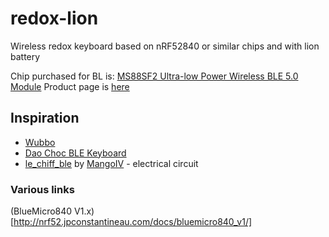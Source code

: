 # redox-lion
Wireless redox keyboard based on nRF52840 or similar chips and with lion battery

Chip purchased for BL is: [MS88SF2 Ultra-low Power Wireless BLE 5.0 Module](https://www.aliexpress.com/item/4000101935456.html)
Product page is [here](https://en.minewsemi.com/bluetooth-module/nrf52840ms88sf21)

## Inspiration
- [Wubbo](https://github.com/cacheworks/Wubbo)
- [Dao Choc BLE Keyboard](https://github.com/yumagulovrn/dao-choc-ble)
- [le_chiff_ble](https://github.com/MangoIV/le_chiff_ble) by [MangoIV](https://github.com/MangoIV) - electrical circuit

### Various links
(BlueMicro840 V1.x)[http://nrf52.jpconstantineau.com/docs/bluemicro840_v1/]
